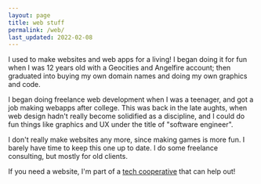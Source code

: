 ```yaml
---
layout: page
title: web stuff
permalink: /web/
last_updated: 2022-02-08
---
```


I used to make websites and web apps for a living! I began doing it for fun when I was 12 years old with a Geocities and Angelfire account; then graduated into buying my own domain names and doing my own graphics and code. 

I began doing freelance web development when I was a teenager, and got a job making webapps after college. This was back in the late aughts, when web design hadn't really become solidified as a discipline, and I could do fun things like graphics and UX under the title of "software engineer".

I don't really make websites any more, since making games is more fun. I barely have time to keep this one up to date. I do some freelance consulting, but mostly for old clients.

If you need a website, I'm part of a [tech cooperative](https://willowbark.org) that can help out!
